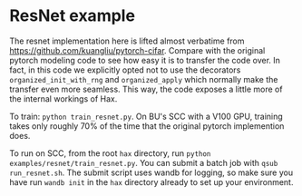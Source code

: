 # ResNet example

The resnet implementation here is lifted almost verbatime from https://github.com/kuangliu/pytorch-cifar. Compare with the original pytorch modeling code to see
how easy it is to transfer the code over. In fact, in this code we explicitly opted not to use the decorators `organized_init_with_rng` and `organized_apply` which
normally make the transfer even more seamless. This way, the code exposes a little more of the internal workings of Hax.

To train: `python train_resnet.py`. On BU's SCC with a V100 GPU, training takes only roughly 70% of the time that the original pytorch implemention does.

To run on SCC, from the root `hax` directory, run `python examples/resnet/train_resnet.py`. You can submit a batch job with `qsub run_resnet.sh`. The submit script uses wandb
for logging, so make sure you have run `wandb init` in the `hax` directory already to set up your environment.